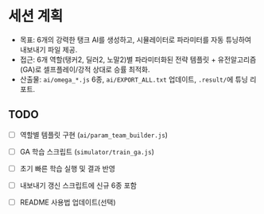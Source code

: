 # 세션 계획

- 목표: 6개의 강력한 탱크 AI를 생성하고, 시뮬레이터로 파라미터를 자동 튜닝하여 내보내기 파일 제공.
- 접근: 6개 역할(탱커2, 딜러2, 노말2)별 파라미터화된 전략 템플릿 + 유전알고리즘(GA)로 셀프플레이/강적 상대로 승률 최적화.
- 산출물: `ai/omega_*.js` 6종, `ai/EXPORT_ALL.txt` 업데이트, `.result/`에 튜닝 리포트.

## TODO
- [ ] 역할별 템플릿 구현 (`ai/param_team_builder.js`)
- [ ] GA 학습 스크립트 (`simulator/train_ga.js`)
- [ ] 초기 빠른 학습 실행 및 결과 반영
- [ ] 내보내기 갱신 스크립트에 신규 6종 포함
- [ ] README 사용법 업데이트(선택)

